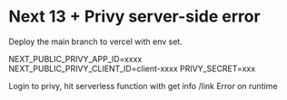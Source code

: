 # Next 13 + Privy server-side error

Deploy the main branch to vercel with env set.

NEXT_PUBLIC_PRIVY_APP_ID=xxxx
NEXT_PUBLIC_PRIVY_CLIENT_ID=client-xxxx
PRIVY_SECRET=xxx

Login to privy, hit serverless function with get info /link
Error on runtime
